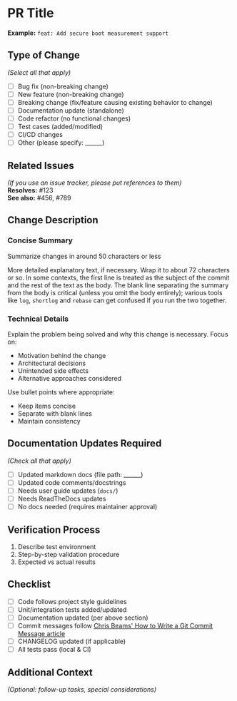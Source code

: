 # PR Title 
**Example:** `feat: Add secure boot measurement support`

## Type of Change
*(Select all that apply)*
- [ ] Bug fix (non-breaking change)
- [ ] New feature (non-breaking change)
- [ ] Breaking change (fix/feature causing existing behavior to change)
- [ ] Documentation update (standalone)
- [ ] Code refactor (no functional changes)
- [ ] Test cases (added/modified)
- [ ] CI/CD changes
- [ ] Other (please specify: ______)

## Related Issues
*(If you use an issue tracker, please put references to them)*  
**Resolves:** #123  
**See also:** #456, #789

## Change Description

### Concise Summary
Summarize changes in around 50 characters or less  

More detailed explanatory text, if necessary. Wrap it to about 72 characters or so. In some contexts, the first line is treated as the subject of the commit and the rest of the text as the body. The blank line separating the summary from the body is critical (unless you omit the body entirely); various tools like `log`, `shortlog` and `rebase` can get confused if you run the two together.

### Technical Details
 
Explain the problem being solved and why this change is necessary. Focus on:
- Motivation behind the change
- Architectural decisions
- Unintended side effects
- Alternative approaches considered

Use bullet points where appropriate:
- Keep items concise
- Separate with blank lines
- Maintain consistency

## Documentation Updates Required
*(Check all that apply)*
- [ ] Updated markdown docs (file path: ______)
- [ ] Updated code comments/docstrings
- [ ] Needs user guide updates (`docs/`)
- [ ] Needs ReadTheDocs updates
- [ ] No docs needed (requires maintainer approval)

## Verification Process
1. Describe test environment
2. Step-by-step validation procedure
3. Expected vs actual results

## Checklist
- [ ] Code follows project style guidelines
- [ ] Unit/integration tests added/updated
- [ ] Documentation updated (per above section)
- [ ] Commit messages follow [Chris Beams' How to Write a Git Commit Message article]((https://chris.beams.io/posts/git-commit/))
- [ ] CHANGELOG updated (if applicable)
- [ ] All tests pass (local & CI)

## Additional Context
*(Optional: follow-up tasks, special considerations)*